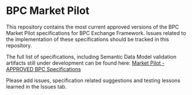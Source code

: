 # BPC Market Pilot
   
This repository contains the most current approved versions of the BPC Market Pilot specifications for BPC Exchange Framework. Issues related to the implementation of these specifications should be tracked in this repository.

The full list of specifications, including Semantic Data Model validation artifacts still under development can be found here: [Market Pilot - APPROVED BPC Specifications](https://drive.google.com/drive/folders/1kO2lNOd6gCNwK-H06DEqeYw3sdUBFCSb?usp=sharing)

Please add issues, specification related suggestions and testing lessons learned in the Issues tab.
